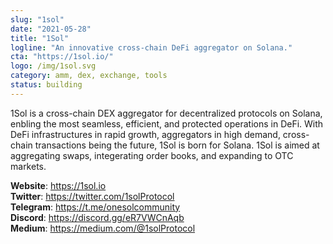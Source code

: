 ```yaml
---
slug: "1sol"
date: "2021-05-28"
title: "1Sol"
logline: "An innovative cross-chain DeFi aggregator on Solana."
cta: "https://1sol.io/"
logo: /img/1sol.svg
category: amm, dex, exchange, tools
status: building
---
```


1Sol is a cross-chain DEX aggregator for decentralized protocols on Solana, enbling the most seamless, efficient, and protected operations in DeFi. With DeFi infrastructures in rapid growth, aggregators in high demand, cross-chain transactions being the future, 1Sol is born for Solana. 1Sol is aimed at aggregating swaps, integerating order books, and expanding to OTC markets.

<b>Website</b>: https://1sol.io </br>
<b>Twitter</b>: https://twitter.com/1solProtocol </br>
<b>Telegram</b>: https://t.me/onesolcommunity </br>
<b>Discord</b>: https://discord.gg/eR7VWCnAqb </br>
<b>Medium</b>: https://medium.com/@1solProtocol </br>
